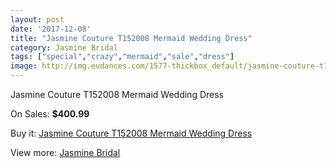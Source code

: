 ```yaml
---
layout: post
date: '2017-12-08'
title: "Jasmine Couture T152008 Mermaid Wedding Dress"
category: Jasmine Bridal
tags: ["special","crazy","mermaid","sale","dress"]
image: http://img.eudances.com/1577-thickbox_default/jasmine-couture-t152008-mermaid-wedding-dress.jpg
---
```

Jasmine Couture T152008 Mermaid Wedding Dress

On Sales: **$400.99**
<a href="https://www.eudances.com/en/jasmine-bridal/557-jasmine-couture-t152008-mermaid-wedding-dress.html"><amp-img layout="responsive" width="600" height="600" src="//img.eudances.com/1577-thickbox_default/jasmine-couture-t152008-mermaid-wedding-dress.jpg" alt="Jasmine Couture T152008 Mermaid Wedding Dress 0" /></a>
<a href="https://www.eudances.com/en/jasmine-bridal/557-jasmine-couture-t152008-mermaid-wedding-dress.html"><amp-img layout="responsive" width="600" height="600" src="//img.eudances.com/1578-thickbox_default/jasmine-couture-t152008-mermaid-wedding-dress.jpg" alt="Jasmine Couture T152008 Mermaid Wedding Dress 1" /></a>

Buy it: [Jasmine Couture T152008 Mermaid Wedding Dress](https://www.eudances.com/en/jasmine-bridal/557-jasmine-couture-t152008-mermaid-wedding-dress.html "Jasmine Couture T152008 Mermaid Wedding Dress")

View more: [Jasmine Bridal](https://www.eudances.com/en/6-jasmine-bridal "Jasmine Bridal")